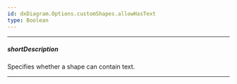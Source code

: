 ```yaml
---
id: dxDiagram.Options.customShapes.allowHasText
type: Boolean
---
```

---
##### shortDescription
Specifies whether a shape can contain text.

---

